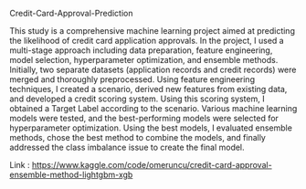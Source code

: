 Credit-Card-Approval-Prediction

This study is a comprehensive machine learning project aimed at predicting the likelihood of credit card application approvals. In the project, I used a multi-stage approach including data preparation, feature engineering, model selection, hyperparameter optimization, and ensemble methods. Initially, two separate datasets (application records and credit records) were merged and thoroughly preprocessed. Using feature engineering techniques, I created a scenario, derived new features from existing data, and developed a credit scoring system. Using this scoring system, I obtained a Target Label according to the scenario. Various machine learning models were tested, and the best-performing models were selected for hyperparameter optimization. Using the best models, I evaluated ensemble methods, chose the best method to combine the models, and finally addressed the class imbalance issue to create the final model.

Link : https://www.kaggle.com/code/omeruncu/credit-card-approval-ensemble-method-lightgbm-xgb
